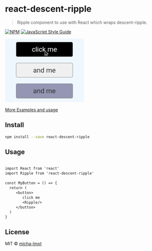 # react-descent-ripple

> Ripple component to use with React which wraps descent-ripple.

[![NPM](https://img.shields.io/npm/v/react-descent-ripple.svg)](https://www.npmjs.com/package/react-descent-ripple) [![JavaScript Style Guide](https://img.shields.io/badge/code_style-standard-brightgreen.svg)](https://standardjs.com)


[![Volcano ripple example](https://github.com/micha-lmxt/descent-ripple/blob/master/static/descent-ripple-tripple.gif)](https://gradientdescent.de/react-descent-ripple/)

[More Examples and usage](https://gradientdescent.de/react-descent-ripple/)


## Install

```bash
npm install --save react-descent-ripple
```

## Usage

```tsx

import React from 'react'
import Ripple from 'react-descent-ripple'

const MyButton = () => {
  return (
     <button> 
        click me
        <Ripple/>
     </button>
  )
}
```

## License

MIT © [micha-lmxt](https://github.com/micha-lmxt)
